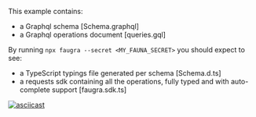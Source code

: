This example contains:

- a Graphql schema [Schema.graphql]
- a Graphql operations document [queries.gql]

By running `npx faugra --secret <MY_FAUNA_SECRET>` you should expect to see:

- a TypeScript typings file generated per schema [Schema.d.ts]
- a requests sdk containing all the operations, fully typed and with auto-complete support [faugra.sdk.ts]

[![asciicast](https://raw.githubusercontent.com/zvictor/faugra/master/.media/examples/basic.gif)](https://asciinema.org/a/361433.svg)
